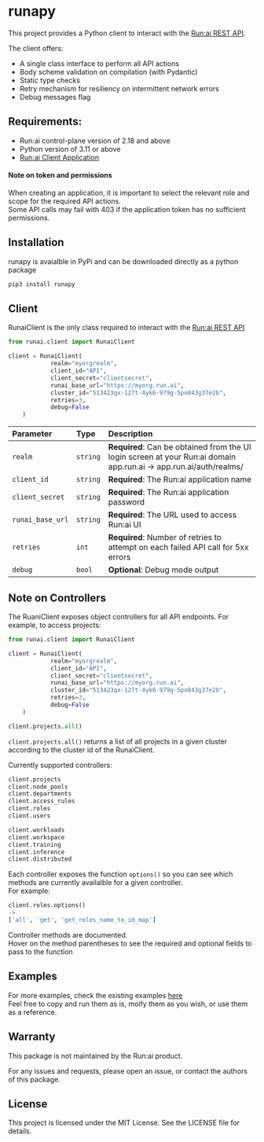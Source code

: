 # runapy

This project provides a Python client to interact with the [Run:ai REST API](https://app.run.ai/api/docs).

 The client offers:
- A single class interface to perform all API actions
- Body scheme validation on compilation (with Pydantic)
- Static type checks
- Retry mechanism for resiliency on intermittent network errors
- Debug messages flag

## Requirements:
 - Run:ai control-plane version of 2.18 and above
 - Python version of 3.11 or above
 - [Run:ai Client Application](https://docs.run.ai/v2.13/developer/rest-auth/#create-a-client-application)

 #### Note on token and permissions
When creating an application, it is important to select the relevant role and scope for the required API actions.\
Some API calls may fail with 403 if the application token has no sufficient permissions.

## Installation

runapy is avaialble in PyPi and can be downloaded directly as a python package
```bash
pip3 install runapy
```

## Client

RunaiClient is the only class required to interact with the [Run:ai REST API](https://app.run.ai/api/docs)

```python
from runai.client import RunaiClient

client = RunaiClient(
            realm="myorgrealm",
            client_id="API",
            client_secret="clientsecret",
            runai_base_url="https://myorg.run.ai",
            cluster_id="513423qx-127t-4yk6-979g-5po843g37e2b",
            retries=3,
            debug=False
    )
```
| Parameter | Type     | Description                       |
| :-------- | :------- | :-------------------------------- |
| `realm`      | `string` | **Required**: Can be obtained from the UI login screen at your Run:ai domain app.run.ai -> app.run.ai/auth/realms/<realm>|
| `client_id`      | `string` | **Required**: The Run:ai application name |
| `client_secret`      | `string` | **Required**: The Run:ai application password |
| `runai_base_url`      | `string` | **Required**: The URL used to access Run:ai UI|
| `retries`      | `int` | **Required**: Number of retries to attempt on each failed API call for 5xx errors |
| `debug`      | `bool` | **Optional**: Debug mode output |

## Note on Controllers
The RuaniClient exposes object controllers for all API endpoints.
For example, to access projects:
```python
from runai.client import RunaiClient

client = RunaiClient(
            realm="myorgrealm",
            client_id="API",
            client_secret="clientsecret",
            runai_base_url="https://myorg.run.ai",
            cluster_id="513423qx-127t-4yk6-979g-5po843g37e2b",
            retries=3,
            debug=False
    )

client.projects.all()
```
`client.projects.all()` returns a list of all projects in a given cluster according to the cluster id of the RunaiClient.

Currently supported controllers:
```python
client.projects
client.node_pools
client.departments
client.access_rules
client.roles
client.users

client.workloads
client.workspace
client.training
client.inference
client.distributed
```
Each controller exposes the function `options()` so you can see which methods are currently availalble for a given controller.\
For example:
```python
client.roles.options()
-> 
['all', 'get', 'get_roles_name_to_id_map']
```

Controller methods are documented.\
Hover on the method parentheses to see the required and optional fields to pass to the function

## Examples
For more examples, check the existing examples [here](examples/)\
Feel free to copy and run them as is, moify them as you wish, or use them as a reference.

## Warranty
This package is not maintained by the Run:ai product.

For any issues and requests, please open an issue, or contact the authors of this package.

## License
This project is licensed under the MIT License. 
See the LICENSE file for details.
